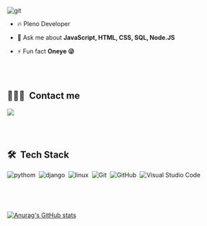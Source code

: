 ![git](https://user-images.githubusercontent.com/61012171/172251090-94e87017-0273-4c3c-8429-fdb98fe43f75.png)


- 🔥 Pleno Developer 

- 💬 Ask me about **JavaScript, HTML, CSS, SQL, Node.JS**

- ⚡ Fun fact **Oneye 😜**


<br><br>
## 👨🏽‍🦲 &nbsp;Contact me
<div align="left"> 
  <a href="https://www.linkedin.com/in/jorge-s-costa/" target="_blank"><img src="https://img.shields.io/badge/-LinkedIn-%230077B5?style=for-the-badge&logo=linkedin&logoColor=white" target="_blank"></a> 
</div>


<br><br>
## 🛠 &nbsp;Tech Stack
 <i class="devicon-django-plain-wordmark"></i>
![pythom](https://img.shields.io/badge/Python-14354C?style=for-the-badge&logo=python&logoColor=white)&nbsp;
![django](https://img.shields.io/badge/Django-092E20?style=for-the-badge&logo=django&logoColor=white)&nbsp;
![linux](https://img.shields.io/badge/Linux-FCC624?style=for-the-badge&logo=linux&logoColor=black)&nbsp;
![Git](https://img.shields.io/badge/-Git-05122A?style=flat&logo=git)&nbsp;
![GitHub](https://img.shields.io/badge/-GitHub-05122A?style=flat&logo=github)&nbsp;
![Visual Studio Code](https://img.shields.io/badge/-Visual%20Studio%20Code-05122A?style=flat&logo=visual-studio-code&logoColor=007ACC)&nbsp;


<br><br>
##
[![Anurag's GitHub stats](https://github-readme-stats.vercel.app/api?username=jorge-ti)](https://github.com/anuraghazra/github-readme-stats)
<div align="left">
 
##
 

